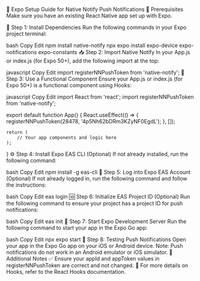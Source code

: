 📲 Expo Setup Guide for Native Notify Push Notifications
📌 Prerequisites
Make sure you have an existing React Native app set up with Expo.

🚀 Step 1: Install Dependencies
Run the following commands in your Expo project terminal:

bash
Copy
Edit
npm install native-notify
npx expo install expo-device expo-notifications expo-constants
📥 Step 2: Import Native Notify
In your App.js or index.js (for Expo 50+), add the following import at the top:

javascript
Copy
Edit
import registerNNPushToken from 'native-notify';
🔧 Step 3: Use a Functional Component
Ensure your App.js or index.js (for Expo 50+) is a functional component using Hooks:

javascript
Copy
Edit
import React from 'react';
import registerNNPushToken from 'native-notify';

export default function App() {
    React.useEffect(() => {
        registerNNPushToken(28478, '4p5Nh62bDRm3KZyNF0EgdL');
    }, []);

    return (
        // Your app components and logic here
    );
}
⚙️ Step 4: Install Expo EAS CLI (Optional)
If not already installed, run the following command:

bash
Copy
Edit
npm install -g eas-cli
🔑 Step 5: Log into Expo EAS Account (Optional)
If not already logged in, run the following command and follow the instructions:

bash
Copy
Edit
eas login
🆔 Step 6: Initialize EAS Project ID (Optional)
Run the following command to ensure your project has a project ID for push notifications:

bash
Copy
Edit
eas init
🏁 Step 7: Start Expo Development Server
Run the following command to start your app in the Expo Go app:

bash
Copy
Edit
npx expo start
📲 Step 8: Testing Push Notifications
Open your app in the Expo Go app on your iOS or Android device.
Note: Push notifications do not work in an Android emulator or iOS simulator.
📝 Additional Notes
✅ Ensure your appId and appToken values in registerNNPushToken are correct and not changed.
📖 For more details on Hooks, refer to the React Hooks documentation.

